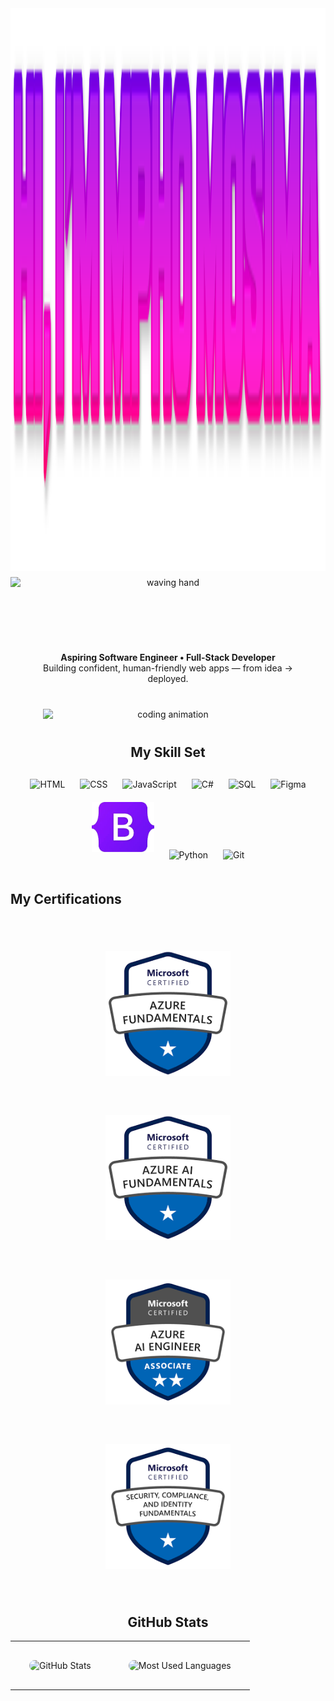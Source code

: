 
<div align="center" style="margin-bottom: 40px;">
  <img src="cooltext491880320477020.png" height="900" width="600" alt="Hi, I'm Mpho Mosima" style="display:block;"/>
  <img src="https://media.giphy.com/media/hvRJCLFzcasrR4ia7z/giphy.gif" height="80" alt="waving hand" style="display:block; margin-top: 10px;"/>
</div>


<div style="display: flex; align-items: center; justify-content: center; gap: 40px; margin: 40px 0; flex-wrap: wrap;">
  <div style="flex: 1 1 400px; max-width: 400px; text-align: center;">
    <p style="margin: 0;">
      <strong>Aspiring Software Engineer • Full-Stack Developer</strong><br/>
      Building confident, human-friendly web apps — from idea → deployed.
    </p>
  </div>
  <div style="flex: 1 1 400px; max-width: 400px; text-align: center;">
    <img src="https://media.giphy.com/media/L8K62iTDkzGX6/giphy.gif" width="400" alt="coding animation" style="display:block;"/>
  </div>
</div>


<h2 style="text-align:center; margin: 40px 0 20px 0;">My Skill Set</h2>
<div style="text-align: center; margin: 20px 0;">
  <img src="https://cdn.jsdelivr.net/gh/devicons/devicon/icons/html5/html5-original.svg" alt="HTML" width="100" style="margin: 10px;"/>
  <img src="https://cdn.jsdelivr.net/gh/devicons/devicon/icons/css3/css3-original.svg" alt="CSS" width="100" style="margin: 10px;"/>
  <img src="https://cdn.jsdelivr.net/gh/devicons/devicon/icons/javascript/javascript-original.svg" alt="JavaScript" width="100" style="margin: 10px;"/>
  <img src="https://cdn.jsdelivr.net/gh/devicons/devicon/icons/csharp/csharp-original.svg" alt="C#" width="100" style="margin: 10px;"/>
  <img src="https://cdn.jsdelivr.net/gh/devicons/devicon/icons/mysql/mysql-original.svg" alt="SQL" width="100" style="margin: 10px;"/>
  <img src="https://cdn.jsdelivr.net/gh/devicons/devicon/icons/figma/figma-original.svg" alt="Figma" width="100" style="margin: 10px;"/>
  <img src="images-removebg-preview.png" alt="Bootstrap" width="100" style="margin: 10px;"/>
  <img src="https://cdn.jsdelivr.net/gh/devicons/devicon/icons/python/python-original.svg" alt="Python" width="100" style="margin: 10px;"/>
  <img src="https://cdn.jsdelivr.net/gh/devicons/devicon/icons/git/git-original.svg" alt="Git" width="100" style="margin: 10px;"/>
</div>


<h2  style="margin-top: 40px;">My Certifications</h2>
<div style="text-align: center; margin: 40px 0;">
  
  <img src="az900.png" alt="AZ-900: Microsoft Azure Fundamentals" width="200" style="margin: 30px;"/>
  <img src="ai900.png" alt="AI-900: Microsoft Azure AI Fundamentals" width="200" style="margin: 30px;"/>
  <img src="ai102.png" alt="AI-102: Microsoft Azure AI Engineer Associate" width="200" style="margin: 30px;"/>
  <img src="sc900.png" alt="SC-900: Microsoft Security, Compliance, and Identity Fundamentals" width="200" style="margin: 30px;"/>
</div>



<h2 style="margin-top: 40px; text-align: center;">GitHub Stats</h2>

<table align="center" style="border-collapse: collapse;">
  <tr>
    <!-- GitHub Stats -->
    <td style="padding: 30px; text-align: center; vertical-align: top;">
      <img src="https://github-readme-stats.vercel.app/api?username=DevMpho&show_icons=true&theme=radical" 
           alt="GitHub Stats" width="450" style="border-radius: 15px;"/>
    </td>
    <!-- Most Used Languages -->
    <td style="padding: 30px; text-align: center; vertical-align: top;">
      <img src="https://github-readme-stats.vercel.app/api/top-langs/?username=DevMpho&layout=compact&theme=radical" 
           alt="Most Used Languages" width="450" style="border-radius: 15px;"/>
    </td>
  </tr>
</table>








